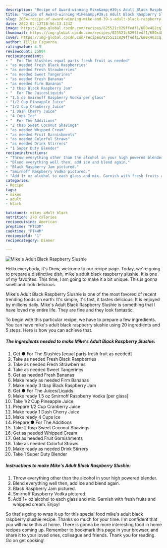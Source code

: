 ```yaml
---
description: "Recipe of Award-winning Mike&amp;#39;s Adult Black Raspberry Slushie"
title: "Recipe of Award-winning Mike&amp;#39;s Adult Black Raspberry Slushie"
slug: 2654-recipe-of-award-winning-mike-and-39-s-adult-black-raspberry-slushie
date: 2022-02-12T18:56:13.134Z
image: https://img-global.cpcdn.com/recipes/825521c829ffedf1/680x482cq70/mikes-adult-black-raspberry-slushie-recipe-main-photo.jpg
thumbnail: https://img-global.cpcdn.com/recipes/825521c829ffedf1/680x482cq70/mikes-adult-black-raspberry-slushie-recipe-main-photo.jpg
cover: https://img-global.cpcdn.com/recipes/825521c829ffedf1/680x482cq70/mikes-adult-black-raspberry-slushie-recipe-main-photo.jpg
author: Tillie Figueroa
ratingvalue: 4.5
reviewcount: 25804
recipeingredient:
- "  For The Slushies equal parts fresh fruit as needed"
- "as needed Fresh Black Raspberries"
- "as needed Fresh Strawberries"
- "as needed Sweet Tangerines"
- "as needed Fresh Bananas"
- "as needed Firm Bananas"
- "3 tbsp Black Raspberry Jam"
- "  For The JuicesLiquids"
- "1.5 oz Smirnoff Raspberry Vodka per glass"
- "1/2 Cup Pineapple Juice"
- "1/2 Cup Cranberry Juice"
- "1 Dash Cherry Juice"
- "4 Cups Ice"
- "  For The Additions"
- "2 tbsp Sweet Coconut Shavings"
- "as needed Whipped Cream"
- "as needed Fruit Garnishments"
- "as needed Colorful Straws"
- "as needed Drink Stirrers"
- "1 Super Duty Blender"
recipeinstructions:
- "Throw everything other than the alcohol in your high powered blender."
- "Blend everything well then, add ice and blend again."
- "Black Raspberry Jam pictured."
- "Smirnoff Raspberry Vodka pictured."
- "Add 1+ oz alcohol to each glass and mix. Garnish with fresh fruits and whipped cream. Enjoy!"
categories:
- Recipe
tags:
- mikes
- adult
- black

katakunci: mikes adult black 
nutrition: 270 calories
recipecuisine: American
preptime: "PT33M"
cooktime: "PT44M"
recipeyield: "1"
recipecategory: Dinner

---
```



![Mike&#39;s Adult Black Raspberry Slushie](https://img-global.cpcdn.com/recipes/825521c829ffedf1/680x482cq70/mikes-adult-black-raspberry-slushie-recipe-main-photo.jpg)

Hello everybody, it's Drew, welcome to our recipe page. Today, we're going to prepare a distinctive dish, mike&#39;s adult black raspberry slushie. It is one of my favorites. This time, I am going to make it a bit unique. This is gonna smell and look delicious.



Mike&#39;s Adult Black Raspberry Slushie is one of the most favored of recent trending foods on earth. It's simple, it's fast, it tastes delicious. It is enjoyed by millions daily. Mike&#39;s Adult Black Raspberry Slushie is something that I have loved my entire life. They are fine and they look fantastic.


To begin with this particular recipe, we have to prepare a few ingredients. You can have mike&#39;s adult black raspberry slushie using 20 ingredients and 5 steps. Here is how you can achieve that.

<!--inarticleads1-->

##### The ingredients needed to make Mike&#39;s Adult Black Raspberry Slushie:

1. Get  ● For The Slushies [equal parts fresh fruit as needed]
1. Take as needed Fresh Black Raspberries
1. Take as needed Fresh Strawberries
1. Take as needed Sweet Tangerines
1. Get as needed Fresh Bananas
1. Make ready as needed Firm Bananas
1. Make ready 3 tbsp Black Raspberry Jam
1. Get  ● For The Juices/Liquids
1. Make ready 1.5 oz Smirnoff Raspberry Vodka [per glass]
1. Take 1/2 Cup Pineapple Juice
1. Prepare 1/2 Cup Cranberry Juice
1. Make ready 1 Dash Cherry Juice
1. Make ready 4 Cups Ice
1. Prepare  ● For The Additions
1. Take 2 tbsp Sweet Coconut Shavings
1. Get as needed Whipped Cream
1. Get as needed Fruit Garnishments
1. Take as needed Colorful Straws
1. Make ready as needed Drink Stirrers
1. Take 1 Super Duty Blender




<!--inarticleads2-->

##### Instructions to make Mike&#39;s Adult Black Raspberry Slushie:

1. Throw everything other than the alcohol in your high powered blender.
1. Blend everything well then, add ice and blend again.
1. Black Raspberry Jam pictured.
1. Smirnoff Raspberry Vodka pictured.
1. Add 1+ oz alcohol to each glass and mix. Garnish with fresh fruits and whipped cream. Enjoy!




So that's going to wrap it up for this special food mike&#39;s adult black raspberry slushie recipe. Thanks so much for your time. I'm confident that you will make this at home. There is gonna be more interesting food in home recipes coming up. Remember to bookmark this page in your browser, and share it to your loved ones, colleague and friends. Thank you for reading. Go on get cooking!

